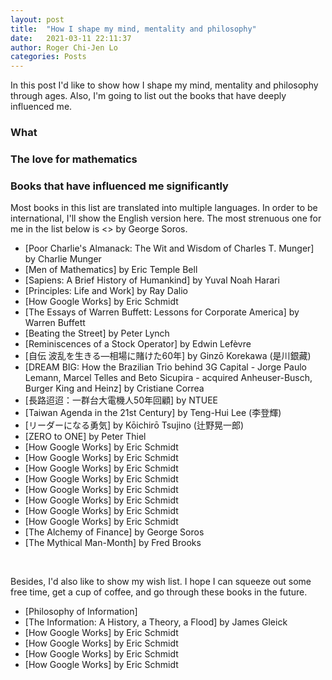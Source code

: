 ```yaml
---
layout: post
title:  "How I shape my mind, mentality and philosophy"
date:   2021-03-11 22:11:37
author: Roger Chi-Jen Lo
categories: Posts
---
```


In this post I'd like to show how I shape my mind, mentality and philosophy through ages. Also, I'm going to list out the books that have deeply influenced me.

### What



### The love for mathematics




### Books that have influenced me significantly
Most books in this list are translated into multiple languages. In order to be international, I'll show the English version here. The most strenuous one for me in the list below is <<The Alchemy of Finance>> by George Soros.
<ul>
  <li>[Poor Charlie's Almanack: The Wit and Wisdom of Charles T. Munger] by Charlie Munger</li>
  <li>[Men of Mathematics] by Eric Temple Bell</li>
  <li>[Sapiens: A Brief History of Humankind] by Yuval Noah Harari</li>
  <li>[Principles: Life and Work] by Ray Dalio</li>
  <li>[How Google Works] by Eric Schmidt</li>
  <li>[The Essays of Warren Buffett: Lessons for Corporate America] by Warren Buffett</li>
  <li>[Beating the Street] by Peter Lynch</li>
  <li>[Reminiscences of a Stock Operator] by Edwin Lefèvre</li>
  <li>[自伝 波乱を生きる―相場に賭けた60年] by Ginzō Korekawa (是川銀藏)</li>
  <li>[DREAM BIG: How the Brazilian Trio behind 3G Capital - Jorge Paulo Lemann, Marcel Telles and Beto Sicupira - acquired Anheuser-Busch, Burger King and Heinz] by Cristiane Correa</li>
  <li>[長路迢迢：一群台大電機人50年回顧] by NTUEE</li>
  <li>[Taiwan Agenda in the 21st Century] by Teng-Hui Lee (李登輝)</li>
  <li>[リーダーになる勇気] by Kōichirō Tsujino (辻野晃一郎)</li>
  <li>[ZERO to ONE] by Peter Thiel</li>
  <li>[How Google Works] by Eric Schmidt</li>
  <li>[How Google Works] by Eric Schmidt</li>
  <li>[How Google Works] by Eric Schmidt</li>
  <li>[How Google Works] by Eric Schmidt</li>
  <li>[How Google Works] by Eric Schmidt</li>
  <li>[How Google Works] by Eric Schmidt</li>
  <li>[How Google Works] by Eric Schmidt</li>
  <li>[How Google Works] by Eric Schmidt</li>
  <li>[The Alchemy of Finance] by George Soros</li>
  <li>[The Mythical Man-Month] by Fred Brooks</li>
</ul>

<br>

Besides, I'd also like to show my wish list. I hope I can squeeze out some free time, get a cup of coffee, and go through these books in the future.

<ul>
  <li>[Philosophy of Information]</li>
  <li>[The Information: A History, a Theory, a Flood] by James Gleick</li>
  <li>[How Google Works] by Eric Schmidt</li>
  <li>[How Google Works] by Eric Schmidt</li>
  <li>[How Google Works] by Eric Schmidt</li>
  <li>[How Google Works] by Eric Schmidt</li>
</ul>

